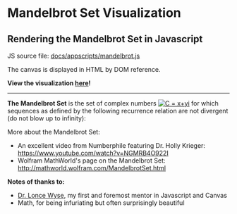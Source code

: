 # Mandelbrot Set Visualization
Rendering the Mandelbrot Set in Javascript
----
JS source file: [docs/appscripts/mandelbrot.js](https://github.com/LeosonH/mandelbrot-viz/tree/master/docs/appscripts/mandelbrot.js)

The canvas is displayed in HTML by DOM reference.

**View the visualization [here](https://leosonh.github.io/mandelbrot-viz/mandelbrot.html)!**

----
**The Mandelbrot Set** is the set of complex numbers  <a href="https://www.codecogs.com/eqnedit.php?latex=C&space;=&space;x&plus;yi" target="_blank"><img src="https://latex.codecogs.com/gif.latex?C&space;=&space;x&plus;yi" title="C = x+yi" /></a>  for which sequences as defined by the following recurrence relation are not divergent (do not blow up to infinity):





More about the Mandelbrot Set:
- An excellent video from Numberphile featuring Dr. Holly Krieger:
https://www.youtube.com/watch?v=NGMRB4O922I
- Wolfram MathWorld's page on the Mandelbrot Set: 
http://mathworld.wolfram.com/MandelbrotSet.html

**Notes of thanks to:**
- [Dr. Lonce Wyse](https://www.researchgate.net/profile/Lonce_Wyse3), my first and foremost mentor in Javascript and Canvas
- Math, for being infuriating but often surprisingly beautiful
